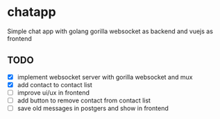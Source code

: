 # chatapp
Simple chat app with golang gorilla websocket as backend and vuejs as frontend
## TODO
- [x] implement websocket server with gorilla websocket and mux
- [x] add contact to contact list
- [ ] improve ui/ux in frontend
- [ ] add button to remove contact from contact list
- [ ] save old messages in postgers and show in frontend
